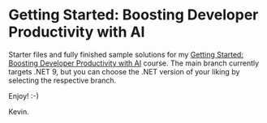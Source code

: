# Getting Started: Boosting Developer Productivity with AI
Starter files and fully finished sample solutions for my [Getting Started: Boosting Developer Productivity with AI](https://dometrain.com/course/getting-started-boosting-developer-productivity-with-ai/?ref=github) course. The main branch currently targets .NET 9, but you can choose the .NET version of your liking by selecting the respective branch. 

Enjoy! :-)

Kevin.
